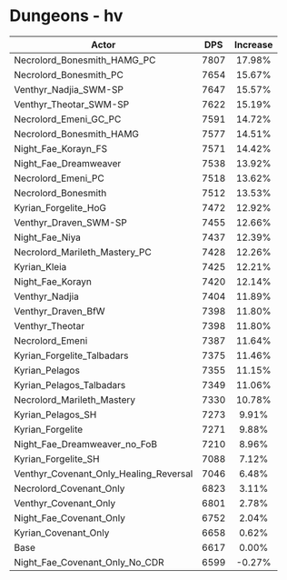 # Dungeons - hv
| Actor | DPS | Increase |
|---|:---:|:---:|
|Necrolord_Bonesmith_HAMG_PC|7807|17.98%|
|Necrolord_Bonesmith_PC|7654|15.67%|
|Venthyr_Nadjia_SWM-SP|7647|15.57%|
|Venthyr_Theotar_SWM-SP|7622|15.19%|
|Necrolord_Emeni_GC_PC|7591|14.72%|
|Necrolord_Bonesmith_HAMG|7577|14.51%|
|Night_Fae_Korayn_FS|7571|14.42%|
|Night_Fae_Dreamweaver|7538|13.92%|
|Necrolord_Emeni_PC|7518|13.62%|
|Necrolord_Bonesmith|7512|13.53%|
|Kyrian_Forgelite_HoG|7472|12.92%|
|Venthyr_Draven_SWM-SP|7455|12.66%|
|Night_Fae_Niya|7437|12.39%|
|Necrolord_Marileth_Mastery_PC|7428|12.26%|
|Kyrian_Kleia|7425|12.21%|
|Night_Fae_Korayn|7420|12.14%|
|Venthyr_Nadjia|7404|11.89%|
|Venthyr_Draven_BfW|7398|11.80%|
|Venthyr_Theotar|7398|11.80%|
|Necrolord_Emeni|7387|11.64%|
|Kyrian_Forgelite_Talbadars|7375|11.46%|
|Kyrian_Pelagos|7355|11.15%|
|Kyrian_Pelagos_Talbadars|7349|11.06%|
|Necrolord_Marileth_Mastery|7330|10.78%|
|Kyrian_Pelagos_SH|7273|9.91%|
|Kyrian_Forgelite|7271|9.88%|
|Night_Fae_Dreamweaver_no_FoB|7210|8.96%|
|Kyrian_Forgelite_SH|7088|7.12%|
|Venthyr_Covenant_Only_Healing_Reversal|7046|6.48%|
|Necrolord_Covenant_Only|6823|3.11%|
|Venthyr_Covenant_Only|6801|2.78%|
|Night_Fae_Covenant_Only|6752|2.04%|
|Kyrian_Covenant_Only|6658|0.62%|
|Base|6617|0.00%|
|Night_Fae_Covenant_Only_No_CDR|6599|-0.27%|

